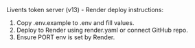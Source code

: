 Livents token server (v13) - Render deploy instructions:
1. Copy .env.example to .env and fill values.
2. Deploy to Render using render.yaml or connect GitHub repo.
3. Ensure PORT env is set by Render.
